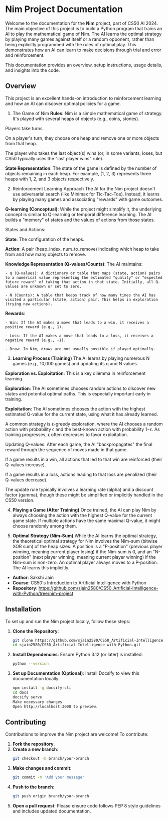 # Nim Project Documentation

Welcome to the documentation for the **Nim** project, part of CS50 AI 2024. The main objective of this project is to build a Python program that trains an AI to play the mathematical game of Nim. The AI learns the optimal strategy by playing many games against itself or a random opponent, rather than being explicitly programmed with the rules of optimal play. This demonstrates how an AI can learn to make decisions through trial and error and reinforcement.

This documentation provides an overview, setup instructions, usage details, and insights into the code.


## Overview

This project is an excellent hands-on introduction to reinforcement learning and how an AI can discover optimal policies for a game.

1. The Game of Nim
**Rules**: Nim is a simple mathematical game of strategy. It's played with several heaps of objects (e.g., coins, stones).

Players take turns.

On a player's turn, they choose one heap and remove one or more objects from that heap.

The player who takes the last object(s) wins (or, in some variants, loses, but CS50 typically uses the "last player wins" rule).

**State Representation**: The state of the game is defined by the number of objects remaining in each heap. For example, (1, 2, 3) represents three heaps with 1, 2, and 3 objects respectively.

2. Reinforcement Learning Approach
The AI for the Nim project doesn't use adversarial search (like Minimax for Tic-Tac-Toe). Instead, it learns by playing many games and associating "rewards" with game outcomes.

**Q-learning (Conceptual)**: While the project might simplify it, the underlying concept is similar to Q-learning or temporal difference learning. The AI builds a "memory" of states and the values of actions from those states.

States and Actions:

**State**: The configuration of the heaps.

**Action**: A pair (heap_index, num_to_remove) indicating which heap to take from and how many objects to remove.

**Knowledge Representation (Q-values/Counts)**: The AI maintains:

    - q (Q-values): A dictionary or table that maps (state, action) pairs to a numerical value representing the estimated "quality" or "expected future reward" of taking that action in that state. Initially, all Q-values are unknown or set to zero.

    - N (Counts): A table that keeps track of how many times the AI has visited a particular (state, action) pair. This helps in exploration (trying new actions).

**Rewards**:

    - Win: If the AI makes a move that leads to a win, it receives a positive reward (e.g., 1).

    - Loss: If the AI makes a move that leads to a loss, it receives a negative reward (e.g., -1).

    - Draw: In Nim, draws are not usually possible if played optimally.

3. **Learning Process (Training)**
The AI learns by playing numerous N games (e.g., 10,000 games) and updating its q and N values.

**Exploration vs. Exploitation**: This is a key dilemma in reinforcement learning.

**Exploration**: The AI sometimes chooses random actions to discover new states and potential optimal paths. This is especially important early in training.

**Exploitation**: The AI sometimes chooses the action with the highest estimated Q-value for the current state, using what it has already learned.

A common strategy is ϵ-greedy exploration, where the AI chooses a random action with probability ϵ and the best-known action with probability 1−ϵ. As training progresses, ϵ often decreases to favor exploitation.

Updating Q-values: After each game, the AI "backpropagates" the final reward through the sequence of moves made in that game.

If a game results in a win, all actions that led to that win are reinforced (their Q-values increase).

If a game results in a loss, actions leading to that loss are penalized (their Q-values decrease).

The update rule typically involves a learning rate (alpha) and a discount factor (gamma), though these might be simplified or implicitly handled in the CS50 version.

4. **Playing a Game (After Training)**
Once trained, the AI can play Nim by always choosing the action with the highest Q-value for the current game state. If multiple actions have the same maximal Q-value, it might choose randomly among them.

5. **Optimal Strategy (Nim-Sum)**
While the AI learns the optimal strategy, the theoretical optimal strategy for Nim involves the Nim-sum (bitwise XOR sum) of the heap sizes. A position is a "P-position" (previous player winning, meaning current player losing) if the Nim-sum is 0, and an "N-position" (next player winning, meaning current player winning) if the Nim-sum is non-zero. An optimal player always moves to a P-position. The AI learns this implicitly.

- **Author**: Sakshi Jain
- **Course**: CS50's Introduction to Artificial Intelligence with Python
- **Repository**: https://github.com/sjain2580/CS50_Artificial-Intelligence-with-Python/tree/nim-project
## Installation

To set up and run the Nim project locally, follow these steps:

1. **Clone the Repository**:
   ```bash
   git clone https://github.com/sjain2580/CS50_Artificial-Intelligence-with-Python.git
   cd sjain2580/CS50_Artificial-Intelligence-with-Python.git

2. **Install Dependencies**:
   Ensure Python 3.12 (or later) is installed:
   ```bash
   python --version

3. **Set up Documentation (Optional)**: 
   Install Docsify to view this documentation locally:
   ```bash
   npm install -g docsify-cli
   cd docs
   docsify serve
   Make necessary changes
   Open http://localhost:3000 to preview.


## Contributing
Contributions to improve the Nim project are welcome! To contribute:

1. **Fork the repository**.
2. **Create a new branch**:
   ```bash
   git checkout -b branch/your-branch

3. **Make changes and commit**:
   ```bash
   git commit -m "Add your message"

4. **Push to the branch**:
   ```bash
   git push origin branch/your-branch

5. **Open a pull request**:
   Please ensure code follows PEP 8 style guidelines and includes updated documentation.
